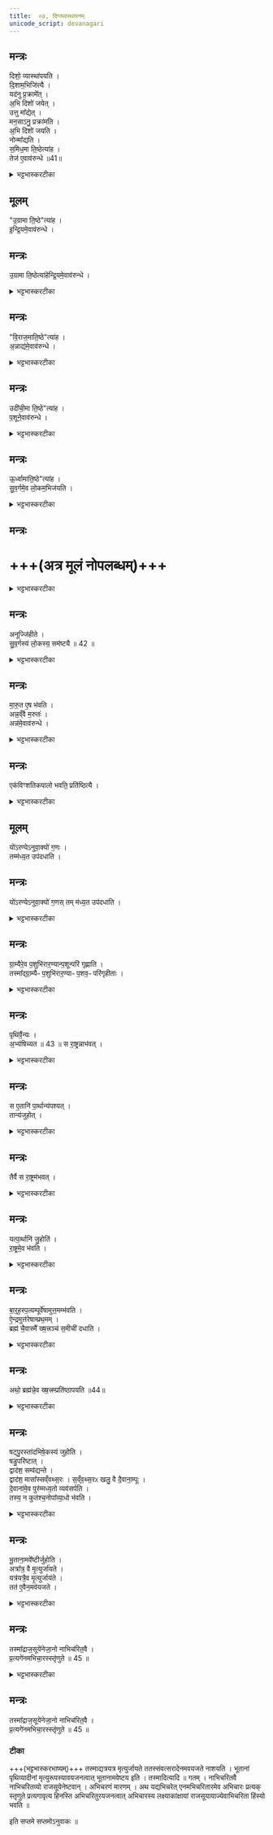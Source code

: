 ```yaml
---
title:  ०७, दिग्व्यवस्थापनम्
unicode_script: devanagari
---
```


## मन्त्रः
दिशो॒ व्यास्था॑पयति ।  
दि॒शाम॒भिजि॑त्त्यै ।  
यद॑नु प्र॒क्रामे᳚त् ।  
अ॒भि दिशो॑ जयेत् ।  
उत्तु मा᳚द्येत् ।  
मन॒साऽनु॒ प्रक्रा॑मति ।  
अ॒भि दिशो॑ जयति ।  
नोन्मा᳚द्यति ।  
स॒मिध॒मा ति॒ष्ठेत्या॑ह ।  
तेज॑ ए॒वाव॑रुन्धे ॥41॥  
<details><summary>भट्टभास्करटीका</summary>

(TS-SB-1.8.13) 1द्वादशेऽभिषेकार्थजलसंस्कारादिमन्त्रा उक्ताः, त्रयोदशे दिग्व्यास्थापनमन्त्रा उच्यन्ते ॥
कल्पः - अथैनं पञ्चभिर्दिशो व्यास्थापयति समिधमातिष्ठेति मनसा चानुप्रक्रामतीति ।   व्यास्थापयति विविधदिगभिमुखत्वेन विजयाय प्रस्थापयतीत्यर्थः ।   तत्र प्रथममन्त्रपाठस्तु - 'समिधमातिष्ठ गामत्री त्वा छन्दसामवतु त्रिवृथ्स्तोमो रथन्तरं सामाग्निर्देवता ब्रह्म द्रविणम्' इति ।   समिध्यतेऽस्यामादित्य इति समित् प्राची दिक् तां दिशमातिष्ठ आक्रम्य तिष्ठ ।   तथा स्थितं त्वां छन्दसां मध्ये गायत्री रक्षतु ।   स्तोमानां मध्ये त्रिवृत्स्तोमो रक्षतु ।   साम्नां मध्ये रथन्तरं साम रक्षतु ।   देवानां मध्येऽग्नि देवो रक्षतु ।   ब्रह्म ब्राह्मणस्त्वदीयं द्रविणं धनं रक्षतु ।   त्रिवृत्स्तोमस्य स्वरूपं सामब्राह्मणे समाम्नातं - 'तिसृभ्यो हिङ्करोति स प्रथमया तिसृभ्यो हिङ्करोति स मध्यमया तिसृभ्यो हिंकरोति स उतमयोद्यती त्रिवृतो विष्टुतिः' इति ।   
अयमर्थः - 'उपास्मै गायत' इत्यादीनि तृचात्मकानि त्रीणि सूक्तानि सन्ति, तेषु तिसृभ्यः ऋग्भ्यः हिङ्करोति गायेत् ।   काभिस्तिसृभिः - प्रथमया त्रिष्वपि सूक्तेषु या प्रथमा तया स उद्गाता गायेत् । तथा सति तिसृभिः गीतं भवति सोऽयं प्रथमः पर्पायः ।   द्वितीये सूक्तत्रयगतया मध्यमया गायेत् ।   तृतीये पर्याये सूक्तत्रयगतयोत्तमया गायेत् ।   अनेन प्रकारेण त्रिवृत्स्तोमसम्बन्धिनी विशिष्टा स्तुतिः सम्पद्यते ।   सेयं स्तुतिरुद्यतीनाम्नाऽभिधीयीत इति ।   'अभि त्वा शूर नो नुमः' इत्यस्यामृच्युत्पन्नं साम रथन्तरम् ।  
</details>

## मूलम्‌
"उ॒ग्रामा ति॒ष्ठे"त्या॑ह ।  
इ॒न्द्रि॒यमे॒वाव॑रुन्धे ।  
## मन्त्रः
उ॒ग्रामा ति॒ष्ठेत्या॑हेन्द्रि॒यमे॒वाव॑रुन्धे ।
<details><summary>भट्टभास्करटीका</summary>

द्वितीयमन्त्रपाठस्तु - 'उग्रामा तिष्ठ त्रिष्टुप् त्वा छन्दसामवतु पञ्चदशस्स्तोमो बृहथ्सामेन्द्रो देवता क्षत्रं द्रविणम्'19 इति ।   पूर्वन्यायेन योजनीयम् ।   पापिनां शिक्षकेण यमेनाऽधिष्ठितत्वात दक्षिणा दिगुग्रा ।  
पञ्चदशस्स्तोम एवमाम्नातः - 'पञ्चभ्यो हिङ्करोति स तिसृभिस्स एकया स एकया ॥ पञ्चभ्यो हिंकरोति स एकया स तिसृभिः स एकया ।   पञ्चभ्यो हिंकरोति स एकया स एकया स तिसृभिः ।   पञ्चपञ्चिनी पञ्चदशस्य विष्टुतिः' इति ।   पूर्वोक्तत्रिवृत्स्तोम एक एव सूक्तत्रयनिष्पाद्यः अन्ये तु स्तोमाः एकैकेनैव तृचात्मकेन सूक्तेन निष्पाद्यन्ते ।   तत्रायं क्रमः - प्रथमपर्याय आवृत्तिः पञ्चभि ऋग्भिर्गायेत तद्यथा - प्रथमामृच त्रिर्गायेत् इतरे द्वे सकृत्सकृद्गायेत् ।   द्वितीयपर्याये मध्यमां त्रिर्गायेत् ।   तृतीयपर्याय उत्तमां त्रिर्गायेत् ।   सेयं पञ्चदशस्तोमस्य सम्बन्धिनी विष्टुतिरिति ।   तस्याः पञ्चपञ्चिनीति नाम ।   'त्वामिद्धि हवामहे' इत्येतस्यामृच्युत्पन्नं साम बृहत् ।  
</details>

## मन्त्रः
"वि॒राज॒माति॒ष्ठे"त्या॑ह ।  
अ॒न्नाद्य॑मे॒वाव॑रुन्धे ।  
<details><summary>भट्टभास्करटीका</summary>

तृतीयमन्त्रपाठस्तु 'विराजमातिष्ठ जगती त्वा छन्दसामवतु सप्तदशस्स्तोमो वैरूपं साम मरुतो देवता विड्द्रविणम्' इति ।   जलाधिपेन वरुणेन पालिता सती सम्यक्फलितैः सस्यैर्विशेषेण राजत इति विराट् प्रतीची दिक् ।   सप्तदशस्तोम एववमाम्नातः - 'पञ्चभ्यो हिङ्करोति स तिसृभिस्स एकया स एकया ।   पञ्चभ्यो हिङ्करोति स एकया स तिसृभिः स एकया ।   सप्तभ्यो हिङ्करोति स एकया स तिसृतिः ग तिसृभिरिति दशसप्ता सप्तदशस्य विष्टुतिः' इति ।   प्रथमपर्याये प्रथमामृचं त्रिर्गायेत्, द्वितीयपर्याये मध्यमां त्रिर्गायेत्, तृतीयपर्याये मध्यमानुतमां च त्रिर्गायेत्, सेयं सप्तदशस्तोमसम्बन्धिनी विष्टुतिर्दशसप्तेत्यभिधीयते ।   'यद्यावइन्द्र' इत्यस्यामृच्युत्पन्नं साम वैरूपम् ।  
</details>

## मन्त्रः
उदी॑ची॒मा ति॒ष्ठे"त्या॑ह ।  
प॒शूने॒वाव॑रुन्धे ।  
<details><summary>भट्टभास्करटीका</summary>

चतुर्थमन्त्रपाठस्तु - 'उदीचीमा तिष्ठानष्टुप् त्वा छन्दसामवत्वेकविंशस्स्तोमो वैराजं साम मित्रावरुणौ देवता बलं द्रविणम्' इति ।   एकविंशस्तोम एवमाम्नातः - 'सप्तभ्यो हिङ्करोति स तिसृभिः स तिसृभिस्स एकया ।   सप्तभ्यो हिङ्करोति स एकया स तिसृभिस्स तिसृभिः ।   सप्तभ्यो हिङ्करोति स तिसृभिस्स एकया स तिसृभिस्सप्तसप्तिन्येकविंशस्य विष्टुतिः' इति ।   प्रथमपर्याये उत्तमां सकृद्गायेत् द्वितीयपर्याये प्रथमां तृतीयपर्याये मध्यमां सकृद्गायेत् सेयमेकविंशस्तोमसम्बन्धिनी विष्टुतिरिति सप्तसप्तिनीत्यभिधीयत इत्यर्थः ।   'पिबा सोममिन्द्र मन्दतु त्वा'24 इत्यस्यामृच्युत्पन्नं साम वैराजम् ।  
</details>

## मन्त्रः
ऊ॒र्ध्वामाति॒ष्ठे"त्या॑ह ।  
सु॒व॒र्गमे॒व लो॒कम॒भिज॑यति ।  
<details><summary>भट्टभास्करटीका</summary>

पञ्चममन्त्रपाठस्तु - ऊर्ध्वामा तिष्ठ पङ्क्तिस्त्वा छन्दसामवतु त्रिणवत्रयस्त्रिंशौ स्तोमौ शाक्वररैवते सामनी बृहस्पतिर्देवता वर्चो द्रविणम्'25 इति ।   त्रिणवस्तोम एवमाम्नातः - 'नवभ्यो हिङ्करोति स तिसृभिस्स पञ्चभिस्स एकया ।   नवभ्यो हिङ्करोति स एकया स तिसृभिस्स पञ्चभिः ।   नवभ्यो हिङ्करोति स पञ्चभिस्स एकया स तिसृभिः वज्रो वै त्रिणवः' इति ।   प्रथमपर्याये प्रथमां त्रिर्गायेत् ।   मध्यमां पञ्चकृत्वो गायेत ।   उत्तमां सकृद्गयेत् ।   द्वितीयपर्याये प्रथमां सकृद्गायेत् मध्यमां त्रिर्गायेत् उत्तमां पञ्चकृत्वो गायेत् ।   तृतीयपर्याये प्रथमां पञ्चकृत्वो गायेत् मध्यमां सकृद्गायेत् उत्तमां त्रिर्गायेत् ।   सोयं त्रिरावृत्तनवसङ्ख्योपेतत्वात्त्रिणवनामको वज्रसमानः ।  
त्रयस्त्रिंशस्तोम एवमाम्नातः - 'एकादशभ्यो हिङ्करोति स तिसृभिस्स सप्तभिस्स एकया, एकादशभ्यो हिङ्करोति स एकया स तिसृभिस्स सप्तभिः, एकादशभ्यो हिङ्करोति स सप्तभिस्स एकया स तिसृभिरन्तो वै त्रयस्त्रिंशः' इति ।   प्रथमपर्याये प्रथमां त्रिर्गायेत् मध्यमां सप्तकृत्वः, उत्तमां सकृत् ।   द्वितीयपर्याये प्रथमां सकृत् द्वितीयां त्रिस्तृतीयां सप्तकृत्वः ।   तृतीयपर्याये प्रथमं सप्तकृत्वः द्वितीयां सकृत् ततीयां त्रिरिति सोऽयं त्रयस्त्रिंशः स्तोमनामन्तः ।     
यत्तुवाजपेय उज्जित्यनुवाके त्रयोदशस्तोमश्चतृर्दशस्तोम इत्यादिकमाम्नातं, तत्सर्वमुन्नेयस्तोमाभिप्रायेणेति द्रष्टव्यम् ।   उन्नयनप्रकारस्तु - सामसूत्रे द्रष्टव्यः ।  
'प्रोष्वस्मै पुरोरथम्' इत्यस्यामृच्युत्पन्नं साम शाक्वरं, 'रेवतीर्नस्सधमादः'25 इत्यस्यामृच्युत्पन्नं साम रैवतम् ।   त्रिषु मन्त्रेषु - ब्राह्मणक्षत्रियवैश्या द्रव्यरक्षका उक्ताः ।   चतुर्थे शारीरबलस्य तद्रक्षकत्वम् ।   पञ्चमे वर्चसः प्रख्यातशूरनामकृतस्य तेजसो धनरक्षकत्वम् ।   विधत्ते - दिशो व्यास्थापयतीति ॥ यजमानं दिक्षु प्रस्थापितवतोऽध्वर्योर्मानसमनुक्रमणं विधातुं प्रस्तौति - यदनु प्रक्रामेदिति ।   यद्यध्वर्युर्यजमानमनु पादेन प्रक्रामेत् दिशामभिजयो भवेत्, किन्तु उन्माद्येत् बुद्धिभ्रमं प्राप्नुयात् - विधत्ते - मनसाऽनु प्रक्रामतीति ।   प्रक्रमणस्य कृतत्वात् दिग्विजयः, पादेन तदकरणात् उन्मादाभावः ॥
</details>

## मन्त्रः
# +++(अत्र मूलं नोपलब्धम्)+++

<details><summary>भट्टभास्करटीका</summary>

2समिदादीनि दिशां नामानि प्रशंसति - समिधमातिष्ठेत्याहेति ॥ समिच्छब्दस्य दीप्तिप्रतिपादकतया तेजःप्राप्तिः ।   उग्रशब्द इन्द्रियबलोपेतत्वमाचष्ट इतीन्द्रियप्राप्तिः ।   'अन्नं वै विराट्' इति श्रुत्यनुसारेणान्नप्रातिः ।   'यर्हि पशुमाप्रीतमुदञ्चं नयन्ति' इति पशोरुत्तरदिक्सम्बन्धश्रवणात्पशुप्राप्तिः ।   स्वर्गलोकस्योर्ध्वभावित्वादभिजयः ।  
</details>

## मन्त्रः
अनूज्जि॑हीते ।  
सु॒व॒र्गस्य॑ लो॒कस्य॒ सम॑ष्ट्यै ॥ 42 ॥  
<details><summary>भट्टभास्करटीका</summary>

विहितं मानसमनुक्रमणं प्रशंसति - अनूज्जिहीत इति ॥
</details>

## मन्त्रः
मा॒रु॒त ए॒ष भ॑वति ।  
अन्न॒व्ँवै म॒रुतः॑ ।  
अन्न॑मे॒वाव॑रुन्धे ।  
<details><summary>भट्टभास्करटीका</summary>

3कल्पः - मारुतमेकविंशतिकपालं निर्वपति वैश्वदेवीमामिक्षां तस्यारण्येऽनुवाक्यतृतीयैर्गणैः कपालान्युपदधाति ईदृङ्चान्यादृङ्चेत्येताभ्यां मध्येऽरण्येऽनुवाक्येनेति ।   पाठस्तु - 'ईदृङ्चान्यादृङ्चैतादृङ्च प्रतिदृङ्च मितश्च सम्मितश्च सभराः ।   शुक्रज्योतिश्च चित्रज्योतिश्च सत्यज्योतिश्च ज्योतिष्मांश्च सत्यश्चर्तपाश्चात्यहाः' इति ।   ईदृङित्यादीनि मरुद्विशेषाणां नामधेयानि ।   तद्रूपेण भावितत्वात् कपालानामपि तन्नाम ।   हे प्रथमकपाल! त्वमीदृङ्चासि एतन्नामकमेवासि ।   एवमन्यत्रापि योज्यम् ।   विधत्ते - मारुत एष भवतीति ॥ एष पुरोडाश इत्यर्थः ।  
</details>

## मन्त्रः
एक॑विꣳशतिकपालो भवति॒ प्रति॑ष्ठित्यै ।  

<details><summary>भट्टभास्करटीका</summary>

तस्मिन् गुणं विधत्ते - एकविंशतीति ।   'एकविंशस्स्तोमानां प्रतिष्ठा' इत्युक्तत्वात् प्रतिष्ठाहेतुत्वम् ।  
</details>

## मूलम्
यो॑ऽरण्येऽनुवा॒क्यो॑ ग॒णः ।  
तम्म॑ध्य॒त उप॑दधाति ।  
## मन्त्रः
यो॑ऽरण्येऽनुवा॒क्यो॑ ग॒णस् तम् म॑ध्य॒त उप॑दधाति ।  
<details><summary>भट्टभास्करटीका</summary>

कपालोपधानमन्त्राणां शेषं पूरयितुं विधत्ते - योऽरण्य इति ।   अत्राम्नातः ईदृङ्चेत्यादिः सप्तसङ्ख्यायुक्त एको गणः ।   शुक्रज्योतिश्चेत्यादि सप्तसङ्ख्यायुक्तोऽपरो गणः ।   तयोर्गणयोर्मध्ये गणान्तरं प्रक्षेपणीयम् ।   अरण्ये गत्वाऽध्येतव्यो योऽनुवाकः तस्मिन्ननुवाके स गण आम्नातः ।   तथा हि - 'धुनिश्च ध्वान्तश्च ध्वनश्च ध्वनयंश्च ।   निलिम्पश्च विलिम्पश्च विक्षिपः' इति ।  
</details>

## मन्त्रः
ग्रा॒म्यैरे॒व प॒शुभि॑रार॒ण्यान्प॒शून्परि॑ गृह्णाति ।  
तस्मा᳚द्ग्रा॒म्यैᳶ प॒शुभि॑रार॒ण्याᳶ प॒शव॒ᳶ परि॑गृहीताः ।  

<details><summary>भट्टभास्करटीका</summary>

एतस्य गणस्य मध्यत उपधाने सत्युभयतोपस्थितैर्ग्राम्यैः पशुभिः परितोऽवबध्यारण्यान् पशून् गृह्णाति यस्मादत्रारण्यगणो मध्ये प्रक्षिप्तः तस्माल्लोकेऽप्यरण्यवासिनो हरिणादय आनीयमानाः पलायनं वारयितुं ग्रामे परिचयवद्भिर्हरिणादिभिरुभयत एकपाशेन बध्वा परिगृहीता भवन्ति ॥


4कल्पः - अग्नये स्वाहेति षट्पार्थानि पुरस्तादभिषेकस्य जुहोतीति इन्द्राय स्वाहेति षट्पार्थान्युपरिष्टादभिषेकस्य जुहोतीति च, पृथिव्यै स्वाहेति षड्भूतानामवेष्टीरिति च, अद्भ्यस्स्वाहेति षड्भूतानामवेष्टीरिति च ।   एतस्मिन्नवेष्टिविनियोगेऽप्यभिषेकात्पूर्वं षट्कमेकं तत ऊर्ध्वमपरं षट्कमिति द्रष्टव्यम् ।  
पाठस्तु - 'अग्रये स्वाहा सोमाय स्वाहा सवित्रे स्वाहा सरस्वत्यै स्वाहा पूष्णे स्वाहा बृहस्पतये स्वाहेन्द्राय स्वाहा घोषाय स्वाहा श्लोकाय स्वाहांशाय स्वाहा भगाय स्वाहा क्षेत्रस्य पतये स्वाहा पृथिव्यै स्वाहाऽन्तरिक्षाय स्वाहा दिवे स्वाहा सूर्याय स्वाहा चन्द्रमसे स्वाहा नक्षत्रेभ्यस्स्वाहाऽद्भ्यस्स्वाहौषधीभ्यस्स्वाहा वनस्पतिभ्यस्स्वाहा चराचरेभ्यस्स्वाहा परिप्लवेभ्यस्स्वाहा सरीसृपेभ्यस्स्वाहा' इति ।   अत्र चतुर्थ्यन्तैरुक्तास्सर्वे देवताविशेषा द्रष्टव्याः ।  
</details>

## मन्त्रः
पृथि॑र्वै॒न्यः ।  
अ॒भ्य॑षिच्यत ॥ 43 ॥
स रा॒ष्ट्रन्नाभ॑वत् ।    
<details><summary>भट्टभास्करटीका</summary>

अत्र पार्थानि विधातुं प्रस्तौति - पृथिर्वैन्य इति ॥ वेनस्य पत्र पृथिनामा कश्चिद्राजा राजसूये पार्थहोमं विनैवाभ्यषिञ्चत, ततस्स राज्यं न प्राप्नोत् ।  
</details>

## मन्त्रः
स ए॒तानि॑ पा॒र्थान्य॑पश्यत् ।  
तान्य॑जुहोत् ।  
<details><summary>भट्टभास्करटीका</summary>

अतः राष्ट्रप्राप्तये पार्थसंज्ञकानि 'अग्नये स्वाहा'32 इत्यादीनि मन्त्रवाक्यानि अपश्यत् ।
</details>

## मन्त्रः
तैर्वै स रा॒ष्ट्रम॑भवत् ।  
<details><summary>भट्टभास्करटीका</summary>

तैर्हुत्वा राष्ट्रं प्राप्नोत् ।  
</details>

## मन्त्रः
यत्पा॒र्थानि॑ जु॒होति॑ ।  
रा॒ष्ट्रमे॒व भ॑वति ।  

<details><summary>भट्टभास्करटीका</summary>

विधत्ते - यत्पार्थानीति ।   भवत्येव प्राप्नोत्येव ।  
</details>

## मन्त्रः
बा॒र्॒ह॒स्प॒त्यम्पूर्वे॑षामुत्त॒मम्भ॑वति ।  
ऐ॒न्द्रमुत्त॑रेषाम्प्रथ॒मम् ।  
ब्रह्म॑ चै॒वास्मै᳚ ख्ष॒त्त्रञ्च॑ स॒मीची॑ दधाति ।  

<details><summary>भट्टभास्करटीका</summary>

षष्ठसप्तममन्त्रौ प्रशंसति - बार्हस्पत्यमिति ।   'बृहस्पतये स्वाहा'32 इत्येतन्मन्त्रवाक्यं पूर्वेषां षण्णां प्रथमं, तथा सति बृहस्पतेरिन्द्रस्य च ब्राह्मणक्षत्रियाभिमानिदेवत्वादस्मै यजमानाय तज्जातिद्वयं समीची दधाति परस्परस्नेहयुक्तं करोतीत्यर्थः ।  
</details>

## मन्त्रः
अथो॒ ब्रह्म॑न्ने॒व ख्ष॒त्त्रम्प्रति॑ष्ठापयति ॥44॥

<details><summary>भट्टभास्करटीका</summary>

किञ्च - तयोर्मन्त्रयोः पर्वोत्तरभावेन ब्राह्मणे क्षत्रियं प्रतिष्ठापयति ब्राह्मणानुकूलं करोतीत्यर्थः ॥
</details>

## मन्त्रः
षट्पु॒रस्ता॑दभिषे॒कस्य॑ जुहोति ।  
षडु॒परि॑ष्टात् ।  
द्वाद॑श॒ सम्प॑द्यन्ते ।  
द्वाद॑श॒ मासा᳚स्सव्ँवथ्स॒रः ।
स॒व्ँव॒थ्स॒रᳵ खलु॒ वै दै॒वाना॒म्पूः ।  
दे॒वाना॑मे॒व पुर॑म्मध्य॒तो व्यव॑सर्पति ।  
तस्य॒ न कुत॑श्च॒नोपा᳚व्या॒धो भ॑वति ।  
<details><summary>भट्टभास्करटीका</summary>

5विधत्ते - षट्पुरस्तादिति ॥ वसन्ते देवैस्सोमस्य पीयमानत्वात् भोगस्थानत्वेन संवत्सरो देवानां पुरमिव भवति यथा पुरे पण्यवीधी व्यवस्थिताभ्यामुभयतो वाटिकाभ्यां युक्ता भवति तस्यां गच्छन् पुरुषः चोरैरविद्धो भवति तद्वत्पार्थयोः षट्कयोर्मध्ये अभिषेकाय यजमानो देवपुरमध्ये प्रविशति ।   तस्य कुतोऽप्यन्यस्माद्बाधो न भवति ॥
</details>

## मन्त्रः
भू॒ताना॒मवे᳚ष्टीर्जुहोति ।    
अत्रा᳚त्र॒ वै मृ॒त्युर्जा॑यते ।    
यत्र॑यत्रै॒व मृ॒त्युर्जाय॑ते ।    
तत॑ ए॒वैन॒मव॑यजते ।    
<details><summary>भट्टभास्करटीका</summary>

6विधत्ते - भूतानामिति ॥ भूतानां यक्षराक्षसपिशाचादीनां मृत्युहेतूनां अवयजनस्य विनाशस्य हेतव आहुतयः 'पृथिव्यै स्वाहा'32 इत्यादिद्वादशमन्त्रसाध्या आहुतयः भूतानामवेष्टयः ताः जुहुयात् अत्रात्र सन्ध्याकाले मध्यरात्रे निर्जनदेशे उच्छिष्टदेशे बाल्याद्यवस्थायां च भूतोपद्रवरूपो मूत्युरुत्पद्यते, अनेन तु होमेन तत एव देशात् कालात् अवस्थाविशेषाच्चैनं मृत्युमवयजते नाशयति, यस्मात् मृत्युर्नाशितः तस्माद्राजसूयेनेष्टवतो यजमानस्यापमृत्युपरिहारेण कृत्स्नायुःप्राप्तिर्भवति ।   यस्माद्वैरिभिरापादितो भूताद्युपद्रवो राजसूययाजिनं न प्राप्नोति ।  
</details>

## मन्त्रः

तस्मा᳚द्राज॒सूये॑नेजा॒नो नाभिच॑रित॒वै ।    
प्र॒त्यगे॑नमभिचा॒रस्स्तृ॑णुते ॥ 45 ॥
<details><summary>भट्टभास्करटीका</summary>

तस्मादयं नाभिचरितवै नाभिचरणीयः स च परैः कृतोऽभिचारः प्रत्यक् कर्तुरेवाभिमुखो भूत्वा तमेनमभिचारकर्तारं स्तृणुते हिनस्ति ॥

इति सायणीये वेदार्थप्रकाशे तैत्तिरीयसंहिताभाष्येऽष्टमप्रपाठके त्रयोदशोऽनुवाकः ॥
</details>

## मन्त्रः
तस्मा᳚द्राज॒सूये॑नेजा॒नो नाभिच॑रित॒वै ।    
प्र॒त्यगे॑नमभिचा॒रस्स्तृ॑णुते ॥ 45 ॥
### टीका
+++(भट्टभास्करभाष्यम्)+++
तस्माद्यत्रयत्र मृत्युर्जायते ततस्संवत्सरादेनमवयजते नाशयति ।   भूतानां पृथिव्यादीनां मृत्युरूपस्यावयजनत्वात् भूतानामवेष्टय इति ।   तस्मादित्यादि ॥ गतम् ।   नाभिचरितवै नाभिचरितव्यो राजसूयेनेष्टवान् ।   अभिचरणं मारणम् ।   अथ यद्यभिचरेत् एनमभिचरितारमेव अभिचारः प्रत्यक् स्तृणुते प्रत्यगावृत्य हिनस्ति अभिचरितुरयजनत्वात् अभिचारस्य लक्ष्याकांक्षायां राजसूयायाज्येवाभिचरिता हिंस्यो भवति ॥

इति सप्तमे सप्तमोऽनुवाकः ॥  
